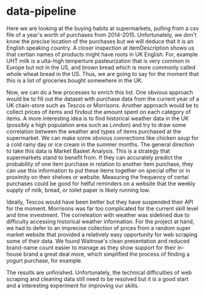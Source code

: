 # data-pipeline

Here we are looking at the buying habits at supermarkets, pulling from a csv file of a year's worth of purchases from 2014-2015. Unfortunately, we don't know the precise location of the purchases but we will deduce that it is an English speaking country. A closer inspection at itemDescription shows us that certian names of products might have roots in UK English. For, example UHT milk is a ulta-high temperture pasteurization that is very common in Europe but not in the US, and brown bread which is more commonly called whole wheat bread in the US. Thus, we are going to say for the moment that this is a list of groceries bought somewhere in the UK. 

Now, we can do a few processes to enrich this list. One obvious approach would be to fill out the dataset with purchase data from the current year of a UK chain-store such as Tescos or Morrisons. Another approach would be to collect prices of items and findout the amount spent on each category of items. A more interesting idea is to find historical weather data in the UK (possibly a high population area such as London) and try to draw some correlation between the weather and types of items purchased at the supermarket. We can make some obvious connections like chicken soup for a cold rainy day or ice cream in the summer months. The general direction to take this data is Market Basket Analysis. This is a strategy that supermarkets stand to benefit from. If they can accurately predict the probability of one item purchase in relation to another item purchase, they can use this information to put these items together on special offer or in proximity on their shelves or website. Measuring the frequency of certai purchases could be good for helful reminders on a website that the weekly supply of milk, bread, or toilet paper is likely running low. 

Ideally, Tescos would have been better but they have suspended their API for the moment. Morrisons was far too complicated for the current skill level and time investment. The correleation with weather was sidelined due to difficulty accessing historical weather information. For the project at hand, we had to defer to an imprecise collection of prices from a random super market website that provided a relatively easy opportunity for web scraping some of their data. We found Waitrose's clean presentation and reduced brand-name count easier to manage as they show support for their in-house brand a great deal more, which simplified the process of finding a yogurt purchase, for example.

The results are unfinished. Unfortunately, the technical difficulties of web scraping and cleaning data still need to be resolved but it is a good start and a interesting experiment for improving our skills.
